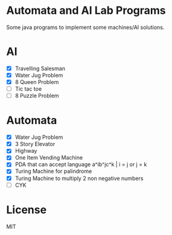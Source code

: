 Automata and AI Lab Programs
==

Some java programs to implement some machines/AI solutions.

AI
==
  * [x] Travelling Salesman
  * [x] Water Jug Problem
  * [x] 8 Queen Problem
  * [ ] Tic tac toe
  * [ ] 8 Puzzle Problem

Automata
==
  * [x] Water Jug Problem
  * [x] 3 Story Elevator
  * [x] Highway
  * [x] One Item Vending Machine
  * [x] PDA that can accept language a^ib^jc^k | i = j or j = k
  * [x] Turing Machine for palindrome
  * [x] Turing Machine to multiply 2 non negative numbers
  * [ ] CYK

License
==
MIT
